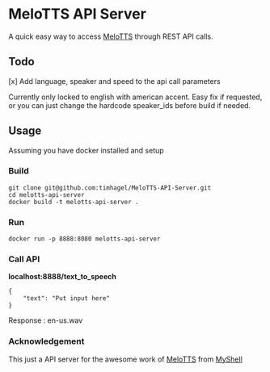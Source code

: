 # MeloTTS API Server
A quick easy way to access [MeloTTS](https://github.com/myshell-ai/MeloTTS) through REST API calls.
## Todo
[x] Add language, speaker and speed to the api call parameters

Currently only locked to english with american accent. Easy fix if requested, or you can just change the hardcode speaker_ids before build if needed.

## Usage 
Assuming you have docker installed and setup
### Build
    git clone git@github.com:timhagel/MeloTTS-API-Server.git
    cd melotts-api-server
    docker build -t melotts-api-server .
 ### Run
    docker run -p 8888:8080 melotts-api-server
### Call API
**localhost:8888/text_to_speech**

    {
        "text": "Put input here"
    }
Response : en-us.wav

### Acknowledgement
This just a API server for the awesome work of [MeloTTS](https://github.com/myshell-ai/MeloTTS) from [MyShell](https://github.com/myshell-ai)
